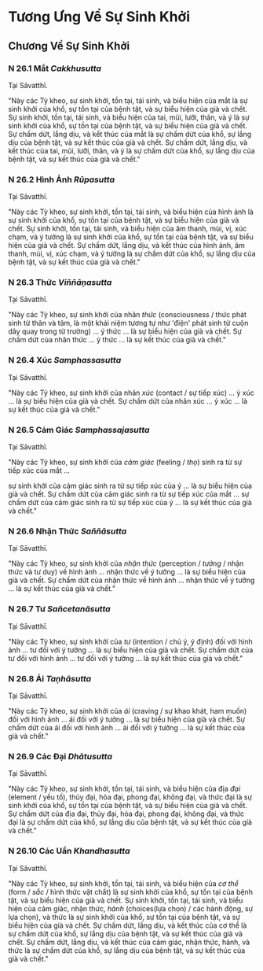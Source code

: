 # Tương Ưng Về Sự Sinh Khởi

<!--pg-->
## Chương Về Sự Sinh Khởi

### N 26.1 Mắt *Cakkhusutta*

Tại Sāvatthī.

"Này các Tỷ kheo, sự sinh khởi, tồn tại, tái sinh, và biểu hiện của mắt là sự sinh khởi của khổ, sự tồn tại của bệnh tật, và sự biểu hiện của già và chết. Sự sinh khởi, tồn tại, tái sinh, và biểu hiện của tai, mũi, lưỡi, thân, và ý là sự sinh khởi của khổ, sự tồn tại của bệnh tật, và sự biểu hiện của già và chết. Sự chấm dứt, lắng dịu, và kết thúc của mắt là sự chấm dứt của khổ, sự lắng dịu của bệnh tật, và sự kết thúc của già và chết. Sự chấm dứt, lắng dịu, và kết thúc của tai, mũi, lưỡi, thân, và ý là sự chấm dứt của khổ, sự lắng dịu của bệnh tật, và sự kết thúc của già và chết."

<!--pg-->
### N 26.2 Hình Ảnh *Rūpasutta*

Tại Sāvatthī.

"Này các Tỷ kheo, sự sinh khởi, tồn tại, tái sinh, và biểu hiện của hình ảnh là sự sinh khởi của khổ, sự tồn tại của bệnh tật, và sự biểu hiện của già và chết. Sự sinh khởi, tồn tại, tái sinh, và biểu hiện của âm thanh, mùi, vị, xúc chạm, và ý tưởng là sự sinh khởi của khổ, sự tồn tại của bệnh tật, và sự biểu hiện của già và chết. Sự chấm dứt, lắng dịu, và kết thúc của hình ảnh, âm thanh, mùi, vị, xúc chạm, và ý tưởng là sự chấm dứt của khổ, sự lắng dịu của bệnh tật, và sự kết thúc của già và chết."

<!--pg-->
### N 26.3 Thức *Viññāṇasutta*

Tại Sāvatthī.

"Này các Tỷ kheo, sự sinh khởi của nhãn *thức* (consciousness / thức phát sinh từ thân và tâm, là một khái niệm tương tự như 'điện' phát sinh từ cuộn dây quay trong từ trường) ... ý thức ... là sự biểu hiện của già và chết. Sự chấm dứt của nhãn thức ... ý thức ... là sự kết thúc của già và chết."

<!--pg-->
### N 26.4 Xúc *Samphassasutta*

Tại Sāvatthī.

"Này các Tỷ kheo, sự sinh khởi của nhãn *xúc* (contact / sự tiếp xúc) ... ý xúc ... là sự biểu hiện của già và chết. Sự chấm dứt của nhãn xúc ... ý xúc ... là sự kết thúc của già và chết."

<!--pg-->
### N 26.5 Cảm Giác *Samphassajasutta*

Tại Sāvatthī.

"Này các Tỷ kheo, sự sinh khởi của *cảm giác* (feeling / *thọ*) sinh ra từ sự tiếp xúc của mắt ...

sự sinh khởi của cảm giác sinh ra từ sự tiếp xúc của ý ... là sự biểu hiện của già và chết. Sự chấm dứt của cảm giác sinh ra từ sự tiếp xúc của mắt ... sự chấm dứt của cảm giác sinh ra từ sự tiếp xúc của ý ... là sự kết thúc của già và chết."

<!--pg-->
### N 26.6 Nhận Thức *Saññāsutta*

Tại Sāvatthī.

"Này các Tỷ kheo, sự sinh khởi của *nhận thức* (perception / *tưởng* / nhận thức và tư duy) về hình ảnh ... nhận thức về ý tưởng ... là sự biểu hiện của già và chết. Sự chấm dứt của nhận thức về hình ảnh ... nhận thức về ý tưởng ... là sự kết thúc của già và chết."

<!--pg-->
### N 26.7 Tư *Sañcetanāsutta*

Tại Sāvatthī.

"Này các Tỷ kheo, sự sinh khởi của *tư* (intention / chủ ý, ý định) đối với hình ảnh ... tư đối với ý tưởng ... là sự biểu hiện của già và chết. Sự chấm dứt của tư đối với hình ảnh ... tư đối với ý tưởng ... là sự kết thúc của già và chết."

<!--pg-->
### N 26.8 Ái *Taṇhāsutta*

Tại Sāvatthī.

"Này các Tỷ kheo, sự sinh khởi của *ái* (craving / sự khao khát, ham muốn) đối với hình ảnh ... ái đối với ý tưởng ... là sự biểu hiện của già và chết. Sự chấm dứt của ái đối với hình ảnh ... ái đối với ý tưởng ... là sự kết thúc của già và chết."

<!--pg-->
### N 26.9 Các Đại *Dhātusutta*

Tại Sāvatthī.

"Này các Tỷ kheo, sự sinh khởi, tồn tại, tái sinh, và biểu hiện của địa *đại* (element / yếu tố), thủy đại, hỏa đại, phong đại, không đại, và thức đại là sự sinh khởi của khổ, sự tồn tại của bệnh tật, và sự biểu hiện của già và chết. Sự chấm dứt của địa đại, thủy đại, hỏa đại, phong đại, không đại, và thức đại là sự chấm dứt của khổ, sự lắng dịu của bệnh tật, và sự kết thúc của già và chết."

<!--pg-->
### N 26.10 Các Uẩn *Khandhasutta*

Tại Sāvatthī.

"Này các Tỷ kheo, sự sinh khởi, tồn tại, tái sinh, và biểu hiện của *cơ thể* (form / *sắc* / hình thức vật chất) là sự sinh khởi của khổ, sự tồn tại của bệnh tật, và sự biểu hiện của già và chết. Sự sinh khởi, tồn tại, tái sinh, và biểu hiện của cảm giác, nhận thức, *hành* (choices(lựa chọn) / các hành động, sự lựa chọn), và thức là sự sinh khởi của khổ, sự tồn tại của bệnh tật, và sự biểu hiện của già và chết. Sự chấm dứt, lắng dịu, và kết thúc của cơ thể là sự chấm dứt của khổ, sự lắng dịu của bệnh tật, và sự kết thúc của già và chết. Sự chấm dứt, lắng dịu, và kết thúc của cảm giác, nhận thức, hành, và thức là sự chấm dứt của khổ, sự lắng dịu của bệnh tật, và sự kết thúc của già và chết."